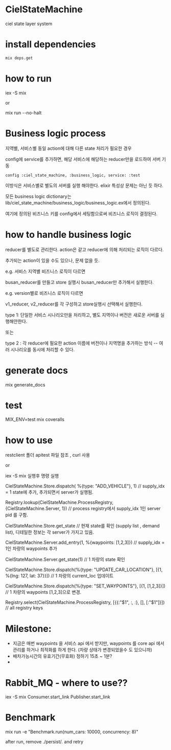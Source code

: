 # CielStateMachine

ciel state layer system

# install dependencies

```sh
mix deps.get
```

# how to run

iex -S mix

or

mix run --no-halt


# Business logic process

지역별, 서비스별 동일 action에 대해 다른 state 처리가 필요한 경우

config에 service를 추가하면, 해당 서비스에 해당하는 reducer만을 로드하여 서버 기동

```
config :ciel_state_machine, :business_logic, service: :test
```

이방식은 서비스별로 별도의 서버를 실행 해야한다. elixir 특성상 문제는 아닌 듯 하다.

모든 business logic dictionary는 lib/ciel_state_machine/business_logic/business_logic.ex에서 정의된다.

여기에 정의된 비즈니스 키를 config에서 세팅함으로써 비즈니스 로직이 결정된다.


# how to handle business logic

reducer를 별도로 관리한다. action은 같고 reducer에 의해 처리되는 로직이 다르다.

추가되는 action이 있을 수도 있으나, 문제 없을 듯.

e.g. 서비스 지역별 비즈니스 로직이 다르면

busan_reducer를 만들고 store 실행시 busan_reducer만 추가해서 실행한다.

e.g. version별로 비즈니스 로직이 다르면

v1_reducer, v2_reducer를 각 구성하고 store실행시 선택해서 실행한다.


type 1: 단일한 서비스 시나리오만을 처리하고, 별도 지역이나 버전은 새로운 서버를 실행해얀한다.

또는

type 2 : 각 reducer에 필요한 action 이름에 버전이나 지역명을 추가하는 방식 -- 여러 시나리오를 동시에 처리할 수 있다.


# generate docs

mix generate_docs


# test

MIX_ENV=test mix coveralls

# how to use

restclient 폴더 apitest 파일 참조 , curl 사용

or

iex -S mix 실행후 명령 실행

CielStateMachine.Store.dispatch( %{type: "ADD_VEHICLE"}, 1) // supply_idx = 1 state에 추가, 추가되면서 server가 실행됨.

Registry.lookup(CielStateMachine.ProcessRegistry, {CielStateMachine.Server, 1}) // process registry에서 supply_idx 1인 server pid 를 구함.

CielStateMachine.Store.get_state  // 현재 state를 확인 (supply list , demand list), 디테일한 정보는 각 server가 가지고 있음.

CielStateMachine.Server.add_entry(1, %{waypoints: [1,2,3]}) // supply_idx = 1인 차량의 waypoints 추가


CielStateMachine.Server.get_state(1) // 1 차량의 state 확인

CielStateMachine.Store.dispatch(%{type: "UPDATE_CAR_LOCATION"}, [{1, %{lng: 127, lat: 37}}]) // 1 차량의 current_loc 업데이트

CielStateMachine.Store.dispatch(%{type: "SET_WAYPOINTS"}, [{1, [1,2,3]}]) // 1 차량의 waypoints [1,2,3]으로 변경.

Registry.select(CielStateMachine.ProcessRegistry, [{{:"$1", :_, :_}, [], [:"$1"]}])  // all registry keys

# Milestone:
- 지금은 매번 waypoints 을 서비스 api 에서 받지만, waypoints 를 core api 에서 관리를 하거나 최적화를 하게 한다. (차량 상태가 변경되었을수 도 있으니까)
- 배차가능시간의 유효기간(무효화) 정하기 15초 ~ 1분?
-

# Rabbit_MQ - where to use??

iex -S mix
Consumer.start_link
Publisher.start_link

# Benchmark

mix run -e "Benchmark.run(num_cars: 10000, concurrency: 8)"

after run, remove ./persist/*.* and retry
